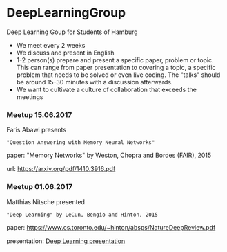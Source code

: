 # DeepLearningGroup
Deep Learning Goup for Students of Hamburg

  - We meet every 2 weeks
  - We discuss and present in English
  - 1-2 person(s) prepare and present a specific paper, problem or topic. This can range from paper presentation to covering a topic, a specific problem that needs to be solved or even live coding. The "talks" should be around 15-30 minutes with a discussion afterwards.
  - We want to cultivate a culture of collaboration that exceeds the meetings

### Meetup 15.06.2017

Faris Abawi presents

    "Question Answering with Memory Neural Networks"

paper: "Memory Networks" by Weston, Chopra and Bordes (FAIR), 2015

url: https://arxiv.org/pdf/1410.3916.pdf


### Meetup 01.06.2017

Matthias Nitsche presented 

    "Deep Learning" by LeCun, Bengio and Hinton, 2015 

paper: https://www.cs.toronto.edu/~hinton/absps/NatureDeepReview.pdf

presentation: [Deep Learning presentation](deeplearning_paper-slides_01-06-2017.pdf)
